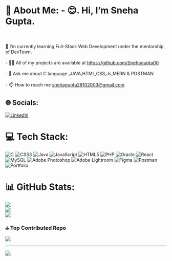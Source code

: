 # 💫 About Me: - 😊. Hi, I’m Sneha Gupta.
<br><br>🌱 I’m currently learning Full-Stack Web Development under the mentorship of DevTown.<br><br>- 👨‍💻 All of my projects are available at https://github.com/Snehagupta00<br><br>- 💬 Ask me about C language ,JAVA,HTML,CSS,Js,MERN & POSTMAN<br><br>- 📫 How to reach me snehagupta28102003@gmail.com


## 🌐 Socials:
[![LinkedIn](https://img.shields.io/badge/LinkedIn-%230077B5.svg?logo=linkedin&logoColor=white)](https://www.linkedin.com/in/sneha-gupta-843817253) 

# 💻 Tech Stack:
![C](https://img.shields.io/badge/c-%2300599C.svg?style=for-the-badge&logo=c&logoColor=white) ![CSS3](https://img.shields.io/badge/css3-%231572B6.svg?style=for-the-badge&logo=css3&logoColor=white) ![Java](https://img.shields.io/badge/java-%23ED8B00.svg?style=for-the-badge&logo=openjdk&logoColor=white) ![JavaScript](https://img.shields.io/badge/javascript-%23323330.svg?style=for-the-badge&logo=javascript&logoColor=%23F7DF1E) ![HTML5](https://img.shields.io/badge/html5-%23E34F26.svg?style=for-the-badge&logo=html5&logoColor=white) ![PHP](https://img.shields.io/badge/php-%23777BB4.svg?style=for-the-badge&logo=php&logoColor=white) ![Oracle](https://img.shields.io/badge/Oracle-F80000?style=for-the-badge&logo=oracle&logoColor=white) ![React](https://img.shields.io/badge/react-%2320232a.svg?style=for-the-badge&logo=react&logoColor=%2361DAFB) ![MySQL](https://img.shields.io/badge/mysql-%2300000f.svg?style=for-the-badge&logo=mysql&logoColor=white) ![Adobe Photoshop](https://img.shields.io/badge/adobe%20photoshop-%2331A8FF.svg?style=for-the-badge&logo=adobe%20photoshop&logoColor=white) ![Adobe Lightroom](https://img.shields.io/badge/Adobe%20Lightroom-31A8FF.svg?style=for-the-badge&logo=Adobe%20Lightroom&logoColor=white) ![Figma](https://img.shields.io/badge/figma-%23F24E1E.svg?style=for-the-badge&logo=figma&logoColor=white) ![Postman](https://img.shields.io/badge/Postman-FF6C37?style=for-the-badge&logo=postman&logoColor=white) ![Portfolio](https://img.shields.io/badge/Portfolio-%23000000.svg?style=for-the-badge&logo=firefox&logoColor=#FF7139)
# 📊 GitHub Stats:
![](https://github-readme-stats.vercel.app/api?username=Snehagupta00&theme=dark&hide_border=false&include_all_commits=false&count_private=false)<br/>
![](https://github-readme-streak-stats.herokuapp.com/?user=Snehagupta00&theme=dark&hide_border=false)<br/>
![](https://github-readme-stats.vercel.app/api/top-langs/?username=Snehagupta00&theme=dark&hide_border=false&include_all_commits=false&count_private=false&layout=compact)

### 🔝 Top Contributed Repo
![](https://github-contributor-stats.vercel.app/api?username=Snehagupta00&limit=5&theme=dark&combine_all_yearly_contributions=true)

---
[![](https://visitcount.itsvg.in/api?id=Snehagupta00&icon=2&color=6)](https://visitcount.itsvg.in)

<!-- Proudly created with GPRM ( https://gprm.itsvg.in ) -->
